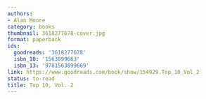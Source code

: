 ```yaml
---
authors:
- Alan Moore
category: books
thumbnail: 3618277678-cover.jpg
format: paperback
ids:
  goodreads: '3618277678'
  isbn_10: '1563899663'
  isbn_13: '9781563899669'
link: https://www.goodreads.com/book/show/154929.Top_10_Vol_2
status: to-read
title: Top 10, Vol. 2
---
```

